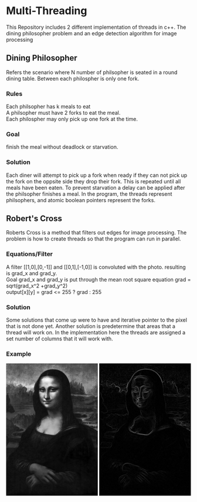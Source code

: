 # Multi-Threading
  This Repository includes 2 different implementation of threads in c++. The dining philosopher problem and an edge detection algorithm for image processing
## Dining Philosopher
  Refers the scenario where N number of philsopher is seated in a round dining table. Between each philospher is only one fork. 
### Rules
  Each philsopher has k meals to eat <br/>
  A philsopher must have 2 forks to eat the meal. <br/>
  Each philospher may only pick up one fork at the time. <br/>
### Goal 
  finish the meal without deadlock or starvation.
### Solution
  Each diner will attempt to pick up a fork when ready if they can not pick up the fork on the oppsite side they drop their fork. This is repeated until all meals have been eaten. To prevent starvation a delay can be applied after the philsopher finishes a meal. In the program, the threads  represent philsophers, and atomic boolean pointers represent the forks.
## Robert's Cross
  Roberts Cross is a method that filters out edges for image processing. The problem is how to create threads so that the program can run in parallel.
### Equations/Filter
  A filter [[1,0],[0,-1]] and [[0,1],[-1,0]] is convoluted with the photo. resulting is grad_x and grad_y.<br/>
  Goal grad_x and grad_y is put through the mean root square equation grad = sqrt(grad_x^2 +grad_y^2) <br/>
  output[x][y] = grad <= 255 ? grad : 255
### Solution 
  Some solutions that come up were to have and iterative pointer to the pixel that is not done yet. Another solution is predetermine that areas that a thread will work on. In the implementation here the threads are assigned a set number of columns that it will work with.
### Example
  ![inital](Lab1_Files_export/tc1.png)
  ![result](Lab1_Files_export/tc1_solution.png)
  
